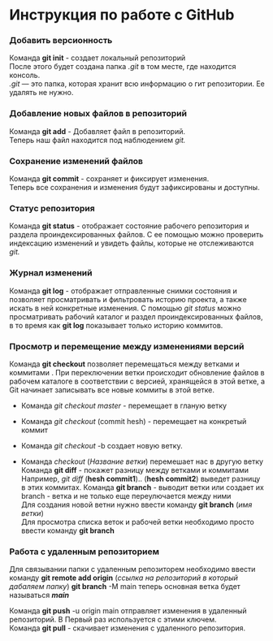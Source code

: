 # Инструкция по работе с GitHub 
### Добавить версионность

Команда  **git init** -  создает локальный репозиторий   
После этого будет создана папка *.git* в том месте, где находится консоль.                                   
*.git* — это папка, которая хранит всю информацию о гит репозитории. Ее удалять не нужно.

### Добавление новых файлов в репозиторий

Команда **git add** - Добавляет файл в репозиторий.         
Теперь наш файл находится под наблюдением *git.* 

### Сохранение изменений файлов     

Команда **git commit** - сохраняет и фиксирует изменения.   
Теперь все сохранения и изменения будут зафиксированы и доступны.

### Статус репозитория 

Команда **git status** - отображает состояние рабочего репозитория  и раздела проиндексированных файлов. С ее помощью можно проверить индексацию изменений и увидеть файлы, которые не отслеживаются *git.*

### Журнал изменений

Команда **git log** - отображает отправленные снимки состояния и позволяет просматривать и фильтровать историю проекта, а также искать в ней конкретные изменения. С помощью *git status* можно просматривать рабочий каталог и раздел проиндексированных файлов, в то время как **git log** показывает только историю коммитов.

### Просмотр и перемещение между изменениями версий

Команда **git checkout** позволяет перемещаться между ветками и коммитами . При переключении ветки происходит обновление файлов в рабочем каталоге в соответствии с версией, хранящейся в этой ветке, а Git начинает записывать все новые коммиты в этой ветке.

* Команда *git checkout master* -  перемещает в гланую ветку 
* Команда *git checkout* (commit hesh) -  перемещает на конкретый коммит 

* Команда *git checkout* -b создает новую ветку.

* Команда *checkout* (_Название ветки_) перемешает нас в другую ветку 
Команда **git diff** -  покажет разницу между ветками и коммитами
Например, _git diff_  (__hesh commit1__).. (__hesh commit2__) выведет разницу в  этих коммитах.
Команда **git branch** - выводит ветки или создает их
branch -  ветка  и не только
еще переулючается между ними        
Для создания новой ветни нужно ввести команду **git branch** (_имя ветки_)  
 Для просмотра списка веток и рабочей ветки необходимо просто ввести команду __git branch__
### Работа с удаленным репозиторием
 Для связывании папки с удаленным репозиторем  необходимо  ввести команду 
 **git remote add origin** (_ссылка на репозиторий  в который дабаляем папку_) 
 **git branch** -M main   теперь основная ветка будет называться **_main_**

Команда **git push** -u origin main отправляет изменения в удаленный репозиторий.  В Первый раз используется  с этими  ключем.      
 Команда **git pull** - скачивает изменения с удаленного репозитория.
